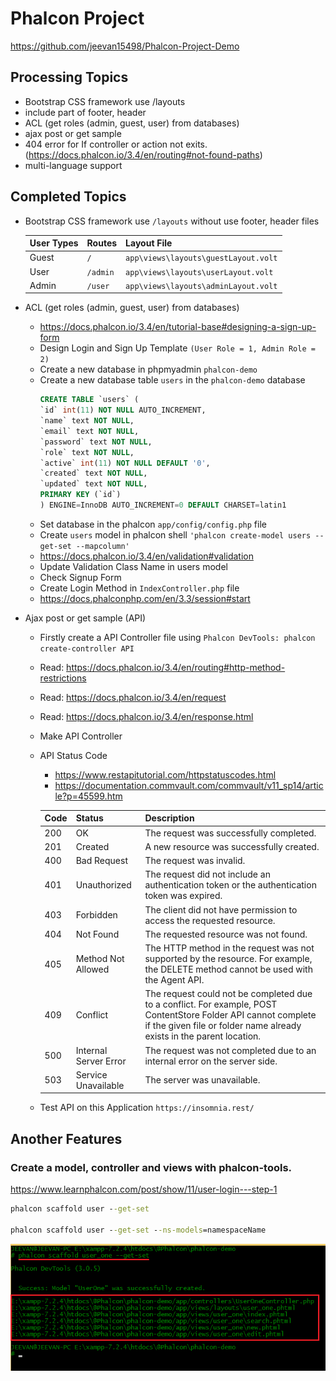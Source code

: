 # Phalcon Project

https://github.com/jeevan15498/Phalcon-Project-Demo

## Processing Topics

* Bootstrap CSS framework use /layouts
* include part of footer, header
* ACL (get roles (admin, guest, user) from databases)
* ajax post or get sample
* 404 error for If controller or action not exits. (https://docs.phalcon.io/3.4/en/routing#not-found-paths)
* multi-language support

## Completed Topics

* Bootstrap CSS framework use `/layouts` without use footer, header files

    | User Types | Routes | Layout File |
    | ---------- | ------ | ----------- |
    | Guest | `/` | `app\views\layouts\guestLayout.volt` |
    | User |  `/admin` | `app\views\layouts\userLayout.volt` |
    | Admin | `/user` | `app\views\layouts\adminLayout.volt` |

* ACL (get roles (admin, guest, user) from databases)
    - https://docs.phalcon.io/3.4/en/tutorial-base#designing-a-sign-up-form
    - Design Login and Sign Up Template `(User Role = 1, Admin Role = 2)`
    - Create a new database in phpmyadmin `phalcon-demo`
    - Create a new database table `users` in the `phalcon-demo` database
        ```sql
        CREATE TABLE `users` (
        `id` int(11) NOT NULL AUTO_INCREMENT,
        `name` text NOT NULL,
        `email` text NOT NULL,
        `password` text NOT NULL,
        `role` text NOT NULL,
        `active` int(11) NOT NULL DEFAULT '0',
        `created` text NOT NULL,
        `updated` text NOT NULL,
        PRIMARY KEY (`id`)
        ) ENGINE=InnoDB AUTO_INCREMENT=0 DEFAULT CHARSET=latin1   
        ```
    - Set database in the phalcon `app/config/config.php` file
    - Create `users` model in phalcon shell `'phalcon create-model users --get-set --mapcolumn'`
    - https://docs.phalcon.io/3.4/en/validation#validation
    - Update Validation Class Name in users model
    - Check Signup Form
    - Create Login Method in `IndexController.php` file
    - https://docs.phalconphp.com/en/3.3/session#start

* Ajax post or get sample (API)
    - Firstly create a API Controller file using `Phalcon DevTools: phalcon create-controller API`
    - Read: https://docs.phalcon.io/3.4/en/routing#http-method-restrictions
    - Read: https://docs.phalcon.io/3.4/en/request
    - Read: https://docs.phalcon.io/3.4/en/response.html
    - Make API Controller
    - API Status Code
        * https://www.restapitutorial.com/httpstatuscodes.html
        * https://documentation.commvault.com/commvault/v11_sp14/article?p=45599.htm
    
        | Code | Status | Description |
        | ---- | ------ | ----------- |
        | 200 | OK | The request was successfully completed. |
        | 201 | Created | A new resource was successfully created. |
        | 400 | Bad Request | The request was invalid. |
        | 401 | Unauthorized | The request did not include an authentication token or the authentication token was expired. |
        | 403 | Forbidden | The client did not have permission to access the requested resource. |
        | 404 | Not Found | The requested resource was not found. |
        | 405 | Method Not Allowed | The HTTP method in the request was not supported by the resource. For example, the DELETE method cannot be used with the Agent API. |
        | 409 | Conflict | The request could not be completed due to a conflict. For example,  POST ContentStore Folder API cannot complete if the given file or folder name already exists in the parent location. |
        | 500 | Internal Server Error | The request was not completed due to an internal error on the server side. |
        | 503 | Service Unavailable | The server was unavailable. |
    - Test API on this Application `https://insomnia.rest/`



## Another Features

### Create a model, controller and views with phalcon-tools. 

https://www.learnphalcon.com/post/show/11/user-login---step-1

```cmd
phalcon scaffold user --get-set

phalcon scaffold user --get-set --ns-models=namespaceName
```

![Create MVC](cmd1.png)